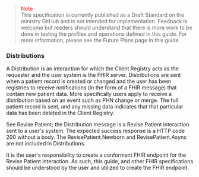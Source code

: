 ><span style="color:red">Note</span><br>This specification is currently published as a Draft Standard on the ministry GitHub and is not intended for implementation. Feedback is welcome but readers should understand that there is more work to be done in testing the profiles and operations defined in this guide. For more information, please see the Future Plans page in this guide.

### Distributions

A Distribution is an interaction for which the Client Registry acts as the requester and the user system is the FHIR server.  Distributions are sent when a patient record is created or changed and the user has been registries to receive notifications (in the form of a FHIR message) that contain new patient data.  More specifically users apply to receive a distribution based on an event such as PHN change or merge.  The full patient record is sent, and any missing data indicates that that particular data has been deleted in the Client Registry.

See Revise Patient; the Distribution message is a Revise Patient interaction sent to a user's system.  The expected success response is a HTTP code 200 without a body.  The RevisePatient.Newborn and RevisePatient.Async are not included in Distributions.

It is the user's responsibility to create a conformant FHIR endpoint for the Revise Patient interaction.  As such, this guide, and other FHIR specifications should be understood by the user and utilized to create the FHIR endpoint.
